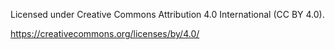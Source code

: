 Licensed under Creative Commons Attribution 4.0 International (CC BY 4.0).

https://creativecommons.org/licenses/by/4.0/